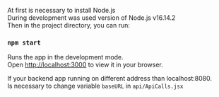 At first is necessary to install Node.js\
During development was used version of Node.js v16.14.2\
Then in the project directory, you can run:

### `npm start`

Runs the app in the development mode.\
Open [http://localhost:3000](http://localhost:3000) to view it in your browser.

If your backend app running on different address than localhost:8080.\
Is necessary to change variable `baseURL` in `api/ApiCalls.jsx`